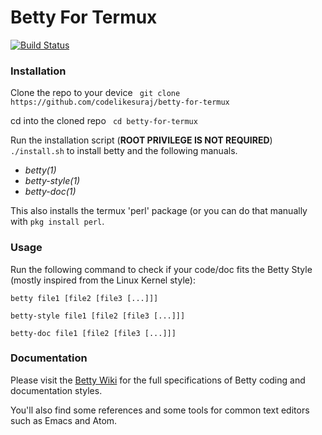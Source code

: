 # Betty For Termux

[![Build Status](https://travis-ci.org/holbertonschool/Betty.svg?branch=master)](https://travis-ci.org/holbertonschool/Betty)

### Installation
Clone the repo to your device ``` git clone https://github.com/codelikesuraj/betty-for-termux```

cd into the cloned repo ``` cd betty-for-termux```

Run the installation script (**ROOT PRIVILEGE IS NOT REQUIRED**) ``` ./install.sh ``` to install betty and the following manuals.
 * _betty(1)_
 * _betty-style(1)_
 * _betty-doc(1)_

This also installs the termux 'perl' package (or you can do that manually with ```pkg install perl```.

### Usage

Run the following command to check if your code/doc fits the Betty Style (mostly inspired from the Linux Kernel style):

```ShellSession
betty file1 [file2 [file3 [...]]]
```

```ShellSession
betty-style file1 [file2 [file3 [...]]]
```

```ShellSession
betty-doc file1 [file2 [file3 [...]]]
```

### Documentation

Please visit the [Betty Wiki](https://github.com/holbertonschool/Betty/wiki) for the full specifications of Betty coding and documentation styles.

You'll also find some references and some tools for common text editors such as Emacs and Atom.
